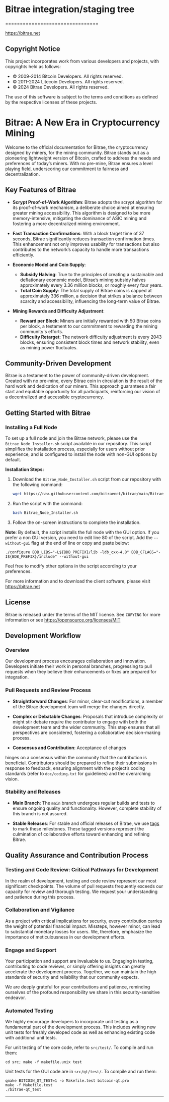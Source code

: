 # Bitrae integration/staging tree
================================

https://bitrae.net

## Copyright Notice

This project incorporates work from various developers and projects, with copyrights held as follows:

- © 2009-2014 Bitcoin Developers. All rights reserved.
- © 2011-2024 Litecoin Developers. All rights reserved.
- © 2024 Bitrae Developers. All rights reserved.

The use of this software is subject to the terms and conditions as defined by the respective licenses of these projects.

# Bitrae: A New Era in Cryptocurrency Mining

Welcome to the official documentation for Bitrae, the cryptocurrency designed by miners, for the mining community. Bitrae stands out as a pioneering lightweight version of Bitcoin, crafted to address the needs and preferences of today’s miners. With no pre-mine, Bitrae ensures a level playing field, underscoring our commitment to fairness and decentralization.

## Key Features of Bitrae

- **Scrypt Proof-of-Work Algorithm**: Bitrae adopts the scrypt algorithm for its proof-of-work mechanism, a deliberate choice aimed at ensuring greater mining accessibility. This algorithm is designed to be more memory-intensive, mitigating the dominance of ASIC mining and fostering a more decentralized mining environment.

- **Fast Transaction Confirmations**: With a block target time of 37 seconds, Bitrae significantly reduces transaction confirmation times. This enhancement not only improves usability for transactions but also contributes to the network’s capacity to handle more transactions efficiently.

- **Economic Model and Coin Supply**:
  - **Subsidy Halving**: True to the principles of creating a sustainable and deflationary economic model, Bitrae’s mining subsidy halves approximately every 3.36 million blocks, or roughly every four years.
  - **Total Coin Supply**: The total supply of Bitrae coins is capped at approximately 336 million, a decision that strikes a balance between scarcity and accessibility, influencing the long-term value of Bitrae.

- **Mining Rewards and Difficulty Adjustment**:
  - **Reward per Block**: Miners are initially rewarded with 50 Bitrae coins per block, a testament to our commitment to rewarding the mining community's efforts.
  - **Difficulty Retarget**: The network difficulty adjustment is every 2043 blocks, ensuring consistent block times and network stability, even as mining power fluctuates.

## Community-Driven Development

Bitrae is a testament to the power of community-driven development. Created with no pre-mine, every Bitrae coin in circulation is the result of the hard work and dedication of our miners. This approach guarantees a fair start and equitable opportunity for all participants, reinforcing our vision of a decentralized and accessible cryptocurrency.

## Getting Started with Bitrae

### Installing a Full Node

To set up a full node and join the Bitrae network, please use the `Bitrae_Node_Installer.sh` script available in our repository. This script simplifies the installation process, especially for users without prior experience, and is configured to install the node with non-GUI options by default.

**Installation Steps:**

1. Download the `Bitrae_Node_Installer.sh` script from our repository with the following command:
    ```sh
    wget https://raw.githubusercontent.com/bitraenet/bitrae/main/Bitrae_Node_Installer.sh
    ```
2. Run the script with the command:
    ```sh
    bash Bitrae_Node_Installer.sh
    ```
3. Follow the on-screen instructions to complete the installation.



**Note**: By default, the script installs the full node with the GUI option. If you prefer a non GUI version, you need to edit line 80 of the script. Add the `--without-gui` flag at the end of line or copy and paste below:

```
./configure BDB_LIBS="-L${BDB_PREFIX}/lib -ldb_cxx-4.8" BDB_CFLAGS="-I${BDB_PREFIX}/include" --without-gui
```

Feel free to modify other options in the script according to your preferences.

For more information and to download the client software, please visit https://bitrae.net

## License

Bitrae is released under the terms of the MIT license. See `COPYING` for more information or see https://opensource.org/licenses/MIT

## Development Workflow

### Overview

Our development process encourages collaboration and innovation. Developers initiate their work in personal branches, progressing to pull requests when they believe their enhancements or fixes are prepared for integration.

### Pull Requests and Review Process

- **Straightforward Changes**: For minor, clear-cut modifications, a member of the Bitrae development team will merge the changes directly.
  
- **Complex or Debatable Changes**: Proposals that introduce complexity or might stir debate require the contributor to engage with both the development team and the wider community. This step ensures that all perspectives are considered, fostering a collaborative decision-making process.

- **Consensus and Contribution**: Acceptance of changes

 hinges on a consensus within the community that the contribution is beneficial. Contributors should be prepared to refine their submissions in response to feedback, ensuring alignment with the project’s coding standards (refer to `doc/coding.txt` for guidelines) and the overarching vision.

### Stability and Releases

- **Main Branch**: The `main` branch undergoes regular builds and tests to ensure ongoing quality and functionality. However, complete stability of this branch is not assured.
  
- **Stable Releases**: For stable and official releases of Bitrae, we use [tags](https://github.com/bitraenet/bitrae/tags) to mark these milestones. These tagged versions represent the culmination of collaborative efforts toward enhancing and refining Bitrae.

## Quality Assurance and Contribution Process

### Testing and Code Review: Critical Pathways for Development

In the realm of development, testing and code review represent our most significant checkpoints. The volume of pull requests frequently exceeds our capacity for review and thorough testing. We request your understanding and patience during this process.

### Collaboration and Vigilance

As a project with critical implications for security, every contribution carries the weight of potential financial impact. Missteps, however minor, can lead to substantial monetary losses for users. We, therefore, emphasize the importance of meticulousness in our development efforts.

### Engage and Support

Your participation and support are invaluable to us. Engaging in testing, contributing to code reviews, or simply offering insights can greatly accelerate the development process. Together, we can maintain the high standards of security and reliability that our community expects.

We are deeply grateful for your contributions and patience, reminding ourselves of the profound responsibility we share in this security-sensitive endeavor.

### Automated Testing

We highly encourage developers to incorporate unit testing as a fundamental part of the development process. This includes writing new unit tests for freshly developed code as well as enhancing existing code with additional unit tests.

For unit testing of the core code, refer to `src/test/`. To compile and run them:

    cd src; make -f makefile.unix test

Unit tests for the GUI code are in `src/qt/test/`. To compile and run them:

    qmake BITCOIN_QT_TEST=1 -o Makefile.test bitcoin-qt.pro
    make -f Makefile.test
    ./bitrae-qt_test

---
